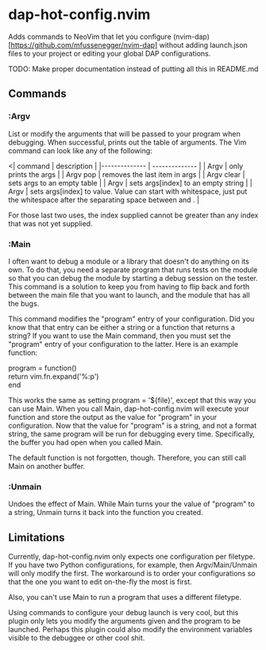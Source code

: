 # dap-hot-config.nvim

Adds commands to NeoVim that let you configure (nvim-dap)[https://github.com/mfussenegger/nvim-dap] without adding launch.json files to your project or editing your global DAP configurations.

TODO: Make proper documentation instead of putting all this in README.md

## Commands

### :Argv

List or modify the arguments that will be passed to your program when debugging. When successful, prints out the table of arguments. The Vim command can look like any of the following:

<| command       | description    |
|-------------- | -------------- |
| Argv                    | only prints the args     |
| Argv pop                | removes the last item in args     |
| Argv clear              | sets args to an empty table    |
| Argv <index>            | sets args[index] to an empty string     |
| Argv <index> <value>    | sets args[index] to value. Value can start with whitespace, just put the whitespace after the separating space between <index> and <value>.     |

For those last two uses, the index supplied cannot be greater than any index that was not yet supplied.

### :Main

I often want to debug a module or a library that doesn't do anything on its own. To do that, you need a separate program that runs tests on the module so that you can debug the module by starting a debug session on the tester. This command is a solution to keep you from having to flip back and forth between the main file that you want to launch, and the module that has all the bugs.

This command modifies the "program" entry of your configuration. Did you know that that entry can be either a string or a function that returns a string? If you want to use the Main command, then you must set the "program" entry of your configuration to the latter. Here is an example function:

program = function()</br>
  return vim.fn.expand('%:p')</br>
end

This works the same as setting program = '${file}', except that this way you can use Main. When you call Main, dap-hot-config.nvim will execute your function and store the output as the value for "program" in your configuration. Now that the value for "program" is a string, and not a format string, the same program will be run for debugging every time. Specifically, the buffer you had open when you called Main.

The default function is not forgotten, though. Therefore, you can still call Main on another buffer.

### :Unmain

Undoes the effect of Main. While Main turns your the value of "program" to a string, Unmain turns it back into the function you created.

## Limitations

Currently, dap-hot-config.nvim only expects one configuration per filetype. If you have two Python configurations, for example, then Argv/Main/Unmain will only modify the first. The workaround is to order your configurations so that the one you want to edit on-the-fly the most is first.

Also, you can't use Main to run a program that uses a different filetype.

Using commands to configure your debug launch is very cool, but this plugin only lets you modify the arguments given and the program to be launched. Perhaps this plugin could also modify the environment variables visible to the debuggee or other cool shit.
